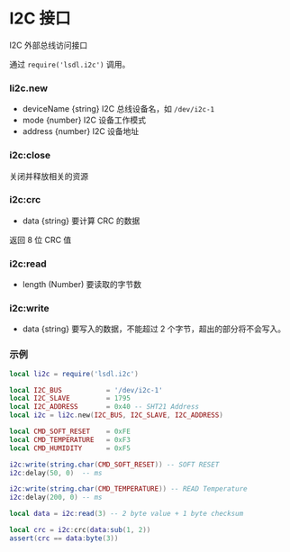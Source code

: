 # I2C 接口



I2C 外部总线访问接口

通过 `require('lsdl.i2c')` 调用。

### li2c.new

- deviceName {string} I2C 总线设备名，如 `/dev/i2c-1`
- mode {number} I2C 设备工作模式
- address {number} I2C 设备地址

### i2c:close 

关闭并释放相关的资源

### i2c:crc

- data {string} 要计算 CRC 的数据

返回 8 位 CRC 值

### i2c:read

- length (Number) 要读取的字节数

### i2c:write

- data {string} 要写入的数据，不能超过 2 个字节，超出的部分将不会写入。

### 示例

```lua
local li2c = require('lsdl.i2c')

local I2C_BUS           = '/dev/i2c-1'
local I2C_SLAVE         = 1795
local I2C_ADDRESS       = 0x40 -- SHT21 Address
local i2c = li2c.new(I2C_BUS, I2C_SLAVE, I2C_ADDRESS)

local CMD_SOFT_RESET    = 0xFE
local CMD_TEMPERATURE   = 0xF3
local CMD_HUMIDITY      = 0xF5

i2c:write(string.char(CMD_SOFT_RESET)) -- SOFT RESET
i2c:delay(50, 0)  -- ms

i2c:write(string.char(CMD_TEMPERATURE)) -- READ Temperature
i2c:delay(200, 0) -- ms

local data = i2c:read(3) -- 2 byte value + 1 byte checksum

local crc = i2c:crc(data:sub(1, 2))
assert(crc == data:byte(3))

```